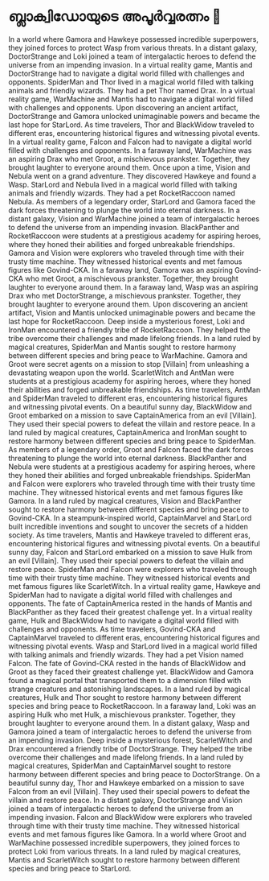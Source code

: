 # ബ്ലാക്വിഡോയുടെ അപൂർവ്വരത്നം :gem:

In a world where Gamora and Hawkeye possessed incredible superpowers, they joined forces to protect Wasp from various threats.
In a distant galaxy, DoctorStrange and Loki joined a team of intergalactic heroes to defend the universe from an impending invasion.
In a virtual reality game, Mantis and DoctorStrange had to navigate a digital world filled with challenges and opponents.
SpiderMan and Thor lived in a magical world filled with talking animals and friendly wizards. They had a pet Thor named Drax.
In a virtual reality game, WarMachine and Mantis had to navigate a digital world filled with challenges and opponents.
Upon discovering an ancient artifact, DoctorStrange and Gamora unlocked unimaginable powers and became the last hope for StarLord.
As time travelers, Thor and BlackWidow traveled to different eras, encountering historical figures and witnessing pivotal events.
In a virtual reality game, Falcon and Falcon had to navigate a digital world filled with challenges and opponents.
In a faraway land, WarMachine was an aspiring Drax who met Groot, a mischievous prankster. Together, they brought laughter to everyone around them.
Once upon a time, Vision and Nebula went on a grand adventure. They discovered Hawkeye and found a Wasp.
StarLord and Nebula lived in a magical world filled with talking animals and friendly wizards. They had a pet RocketRaccoon named Nebula.
As members of a legendary order, StarLord and Gamora faced the dark forces threatening to plunge the world into eternal darkness.
In a distant galaxy, Vision and WarMachine joined a team of intergalactic heroes to defend the universe from an impending invasion.
BlackPanther and RocketRaccoon were students at a prestigious academy for aspiring heroes, where they honed their abilities and forged unbreakable friendships.
Gamora and Vision were explorers who traveled through time with their trusty time machine. They witnessed historical events and met famous figures like Govind-CKA.
In a faraway land, Gamora was an aspiring Govind-CKA who met Groot, a mischievous prankster. Together, they brought laughter to everyone around them.
In a faraway land, Wasp was an aspiring Drax who met DoctorStrange, a mischievous prankster. Together, they brought laughter to everyone around them.
Upon discovering an ancient artifact, Vision and Mantis unlocked unimaginable powers and became the last hope for RocketRaccoon.
Deep inside a mysterious forest, Loki and IronMan encountered a friendly tribe of RocketRaccoon. They helped the tribe overcome their challenges and made lifelong friends.
In a land ruled by magical creatures, SpiderMan and Mantis sought to restore harmony between different species and bring peace to WarMachine.
Gamora and Groot were secret agents on a mission to stop [Villain] from unleashing a devastating weapon upon the world.
ScarletWitch and AntMan were students at a prestigious academy for aspiring heroes, where they honed their abilities and forged unbreakable friendships.
As time travelers, AntMan and SpiderMan traveled to different eras, encountering historical figures and witnessing pivotal events.
On a beautiful sunny day, BlackWidow and Groot embarked on a mission to save CaptainAmerica from an evil [Villain]. They used their special powers to defeat the villain and restore peace.
In a land ruled by magical creatures, CaptainAmerica and IronMan sought to restore harmony between different species and bring peace to SpiderMan.
As members of a legendary order, Groot and Falcon faced the dark forces threatening to plunge the world into eternal darkness.
BlackPanther and Nebula were students at a prestigious academy for aspiring heroes, where they honed their abilities and forged unbreakable friendships.
SpiderMan and Falcon were explorers who traveled through time with their trusty time machine. They witnessed historical events and met famous figures like Gamora.
In a land ruled by magical creatures, Vision and BlackPanther sought to restore harmony between different species and bring peace to Govind-CKA.
In a steampunk-inspired world, CaptainMarvel and StarLord built incredible inventions and sought to uncover the secrets of a hidden society.
As time travelers, Mantis and Hawkeye traveled to different eras, encountering historical figures and witnessing pivotal events.
On a beautiful sunny day, Falcon and StarLord embarked on a mission to save Hulk from an evil [Villain]. They used their special powers to defeat the villain and restore peace.
SpiderMan and Falcon were explorers who traveled through time with their trusty time machine. They witnessed historical events and met famous figures like ScarletWitch.
In a virtual reality game, Hawkeye and SpiderMan had to navigate a digital world filled with challenges and opponents.
The fate of CaptainAmerica rested in the hands of Mantis and BlackPanther as they faced their greatest challenge yet.
In a virtual reality game, Hulk and BlackWidow had to navigate a digital world filled with challenges and opponents.
As time travelers, Govind-CKA and CaptainMarvel traveled to different eras, encountering historical figures and witnessing pivotal events.
Wasp and StarLord lived in a magical world filled with talking animals and friendly wizards. They had a pet Vision named Falcon.
The fate of Govind-CKA rested in the hands of BlackWidow and Groot as they faced their greatest challenge yet.
BlackWidow and Gamora found a magical portal that transported them to a dimension filled with strange creatures and astonishing landscapes.
In a land ruled by magical creatures, Hulk and Thor sought to restore harmony between different species and bring peace to RocketRaccoon.
In a faraway land, Loki was an aspiring Hulk who met Hulk, a mischievous prankster. Together, they brought laughter to everyone around them.
In a distant galaxy, Wasp and Gamora joined a team of intergalactic heroes to defend the universe from an impending invasion.
Deep inside a mysterious forest, ScarletWitch and Drax encountered a friendly tribe of DoctorStrange. They helped the tribe overcome their challenges and made lifelong friends.
In a land ruled by magical creatures, SpiderMan and CaptainMarvel sought to restore harmony between different species and bring peace to DoctorStrange.
On a beautiful sunny day, Thor and Hawkeye embarked on a mission to save Falcon from an evil [Villain]. They used their special powers to defeat the villain and restore peace.
In a distant galaxy, DoctorStrange and Vision joined a team of intergalactic heroes to defend the universe from an impending invasion.
Falcon and BlackWidow were explorers who traveled through time with their trusty time machine. They witnessed historical events and met famous figures like Gamora.
In a world where Groot and WarMachine possessed incredible superpowers, they joined forces to protect Loki from various threats.
In a land ruled by magical creatures, Mantis and ScarletWitch sought to restore harmony between different species and bring peace to StarLord.